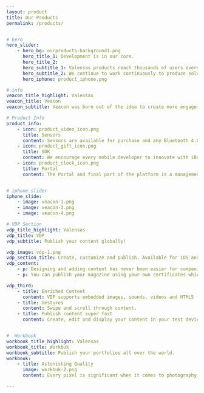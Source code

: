 ```yaml
---
layout: product
title: Our Products
permalink: /products/


# hero
hero_slider:
    - hero_bg: ourproducts-background1.png
      hero_title_1: Development is in our core.
      hero_title_2:
      hero_subtitle_1: Valensas products reach thousands of users every year.
      hero_subtitle_2: We continue to work continuously to produce solution-oriented products.
      hero_iphone: product_iphone.png

# info
veacon_title_highlight: Valensas
veacon_title: Veacon
veacon_subtitle: Veacon was born out of the idea to create more engagement for the mobile user by enabling location specific services. Veacon consist of three main elements which are sensors, SDK and portal.

# Product Info
product_info:
    - icon: product_video_icon.png
      title: Sensors
      content: Sensors are available for purchase and any Bluetooth 4.0 enabled iOS device is able to broadcast as a sensor with our Veacon app.
    - icon: product_gift_icon.png
      title: SDK
      content: We encourage every mobile developer to innovate with iBeacon technology, so we published the Veacon Mobile SDK, freely available for all developers here.
    - icon: product_clock_icon.png
      title: Portal
      content: The Portal and final part of the platform is a management dashboard used to maintain devices, track behavior and create custom scenarios for each location hosting a sensor.


# iphone slider
iphone_slide:
    - image: veacon-1.png
    - image: veacon-3.png
    - image: veacon-4.png

# VDP Section
vdp_title_highlight: Valensas
vdp_title: VDP
vdp_subtitle: Publish your content globally!

vdp_image: vdp-1.png
vdp_section_title: Create, customize and publish. Available for iOS and Android.
vdp_content:
    - p: Designing and adding content has never been easier for companies looking to develop their own iPad magazine. After downloading the VDP Manager and VDP Viewer programs on to your computer and iPad, magazine pages can be added or deleted, rotated horizontally or vertically, and interactive content can be included through the management interface. VDP Viewer is used to edit, preview and test the completed iPad magazine before being sent to the App Store.
    - p: You can publish your magazine using your own certificates which enables the magazine to be downloaded under your name via the iTunes App Store or Google Play Store.

vdp_third:
    - title: Enriched Content
      content: VDP supports embedded images, sounds, videos and HTML5 for animations.
    - title: Gestures
      content: Swipe and scroll through content.
    - title: Publish content super fast
      content: Create, edit and display your content in your test device. If everything seems OK, publish the issue via portal.


#  Workbook
workbook_title_highlight: Valensas
workbook_title: Workbuk
workbook_subtitle: Publish your portfolios all over the world.
workbook:
    - title: Astonishing Quality
      image: workbuk-2.png
      content: Every pixel is significant when it comes to photography. Therefore, there are no upload limitation in Workbuk! Upload best high quality images and make the app do the rest. <h2> Filter </h2> <p> Filter among various keywords suits your needs. You can select multiple filters at once.. </p> <h2> Favorites </h2> <p> Liked a portfolio too much? Gather your favorite portfolios under Favorites for easy access. </p>

---
```

